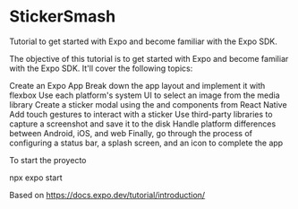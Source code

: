 # StickerSmash
Tutorial  to get started with Expo and become familiar with the Expo SDK.


The objective of this tutorial is to get started with Expo and become familiar with the Expo SDK. It'll cover the following topics:

Create an Expo App
Break down the app layout and implement it with flexbox
Use each platform's system UI to select an image from the media library
Create a sticker modal using the <Modal> and <FlatList> components from React Native
Add touch gestures to interact with a sticker
Use third-party libraries to capture a screenshot and save it to the disk
Handle platform differences between Android, iOS, and web
Finally, go through the process of configuring a status bar, a splash screen, and an icon to complete the app


To start the proyecto 

npx expo start


Based on https://docs.expo.dev/tutorial/introduction/
